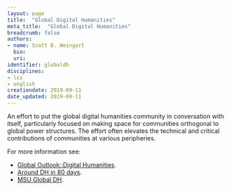 ```yaml
---
layout: page
title:  "Global Digital Humanities"
meta_title:  "Global Digital Humanities"
breadcrumb: false
authors:
- name: Scott B. Weingart
  bio: 
  uri:
identifier: globaldh
disciplines:
- lcs
- english
creationdate: 2019-09-11
date_updated: 2019-09-11
---
```


An effort to put the global digital humanities community in conversation with itself, particularly focused on making space for communities orthogonal to global power structures. The effort often elevates the technical and critical contributions of communities at various peripheries.

For more information see:
 -  [Global Outlook::Digital Humanities](http://www.globaloutlookdh.org/).
 -  [Around DH in 80 days](http://www.arounddh.org).
 -  [MSU Global DH](http://www.msuglobaldh.org/).
